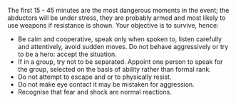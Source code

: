 [Title]: # (Capture)
[Order]: # (1)

The first 15 - 45 minutes are the most dangerous moments in the event; the abductors will be under stress, they are probably armed and most likely to use weapons if resistance is shown. Your objective is to survive, hence:

*   Be calm and cooperative, speak only when spoken to, listen carefully and attentively, avoid sudden moves. Do not behave aggressively or try to be a hero: accept the situation.
*   If in a group, try not to be separated. Appoint one person to speak for the group, selected on the basis of ability rather than formal rank.
*   Do not attempt to escape and or to physically resist.
*   Do not make eye contact it may be mistaken for aggression.
*   Recognise that fear and shock are normal reactions.
